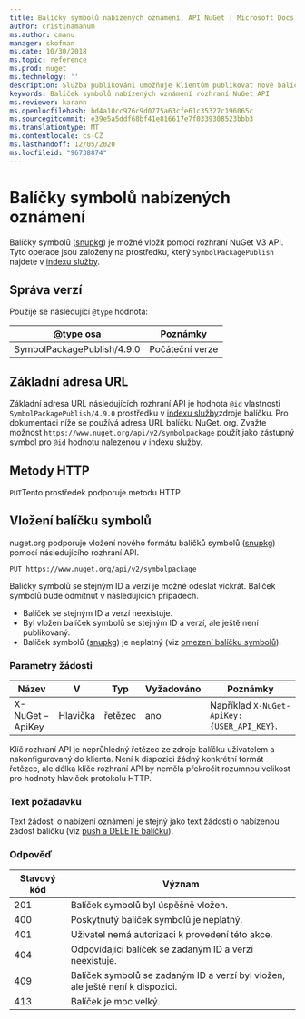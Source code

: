 ```yaml
---
title: Balíčky symbolů nabízených oznámení, API NuGet | Microsoft Docs
author: cristinamanum
ms.author: cmanu
manager: skofman
ms.date: 10/30/2018
ms.topic: reference
ms.prod: nuget
ms.technology: ''
description: Služba publikování umožňuje klientům publikovat nové balíčky symbolů.
keywords: Balíček symbolů nabízených oznámení rozhraní NuGet API
ms.reviewer: karann
ms.openlocfilehash: bd4a10cc976c9d0775a63cfe61c35327c196065c
ms.sourcegitcommit: e39e5a5ddf68bf41e816617e7f0339308523bbb3
ms.translationtype: MT
ms.contentlocale: cs-CZ
ms.lasthandoff: 12/05/2020
ms.locfileid: "96738874"
---
```

# <a name="push-symbol-packages"></a>Balíčky symbolů nabízených oznámení

Balíčky symbolů ([snupkg](../create-packages/Symbol-Packages-snupkg.md)) je možné vložit pomocí rozhraní NuGet V3 API.
Tyto operace jsou založeny na prostředku, který `SymbolPackagePublish` najdete v [indexu služby](service-index.md).

## <a name="versioning"></a>Správa verzí

Použije se následující `@type` hodnota:

@type osa                 | Poznámky
--------------------        | -----
SymbolPackagePublish/4.9.0  | Počáteční verze

## <a name="base-url"></a>Základní adresa URL

Základní adresa URL následujících rozhraní API je hodnota `@id` vlastnosti `SymbolPackagePublish/4.9.0` prostředku v [indexu služby](service-index.md)zdroje balíčku. Pro dokumentaci níže se používá adresa URL balíčku NuGet. org. Zvažte možnost `https://www.nuget.org/api/v2/symbolpackage` použít jako zástupný symbol pro `@id` hodnotu nalezenou v indexu služby.

## <a name="http-methods"></a>Metody HTTP

`PUT`Tento prostředek podporuje metodu HTTP. 

## <a name="push-a-symbol-package"></a>Vložení balíčku symbolů

nuget.org podporuje vložení nového formátu balíčků symbolů ([snupkg](../create-packages/Symbol-Packages-snupkg.md)) pomocí následujícího rozhraní API. 

    PUT https://www.nuget.org/api/v2/symbolpackage

Balíčky symbolů se stejným ID a verzí je možné odeslat víckrát. Balíček symbolů bude odmítnut v následujících případech.
- Balíček se stejným ID a verzí neexistuje.
- Byl vložen balíček symbolů se stejným ID a verzí, ale ještě není publikovaný.
- Balíček symbolů ([snupkg](../create-packages/Symbol-Packages-snupkg.md)) je neplatný (viz [omezení balíčku symbolů](../create-packages/Symbol-Packages-snupkg.md)).

### <a name="request-parameters"></a>Parametry žádosti

Název           | V     | Typ   | Vyžadováno | Poznámky
-------------- | ------ | ------ | -------- | -----
X-NuGet – ApiKey | Hlavička | řetězec | ano      | Například `X-NuGet-ApiKey: {USER_API_KEY}`.

Klíč rozhraní API je neprůhledný řetězec ze zdroje balíčku uživatelem a nakonfigurovaný do klienta. Není k dispozici žádný konkrétní formát řetězce, ale délka klíče rozhraní API by neměla překročit rozumnou velikost pro hodnoty hlaviček protokolu HTTP.

### <a name="request-body"></a>Text požadavku

Text žádosti o nabízení oznámení je stejný jako text žádosti o nabízenou žádost balíčku (viz [push a DELETE balíčku](package-publish-resource.md)). 

### <a name="response"></a>Odpověď

Stavový kód | Význam
----------- | -------
201         | Balíček symbolů byl úspěšně vložen.
400         | Poskytnutý balíček symbolů je neplatný.
401         | Uživatel nemá autorizaci k provedení této akce.
404         | Odpovídající balíček se zadaným ID a verzí neexistuje.
409         | Balíček symbolů se zadaným ID a verzí byl vložen, ale ještě není k dispozici.
413         | Balíček je moc velký.

